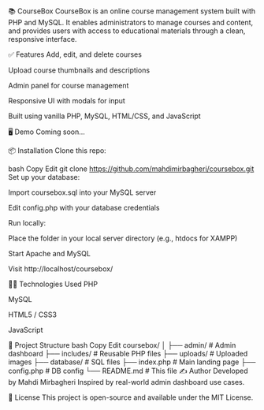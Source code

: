 📚 CourseBox
CourseBox is an online course management system built with PHP and MySQL. It enables administrators to manage courses and content, and provides users with access to educational materials through a clean, responsive interface.

✅ Features
Add, edit, and delete courses

Upload course thumbnails and descriptions

Admin panel for course management

Responsive UI with modals for input

Built using vanilla PHP, MySQL, HTML/CSS, and JavaScript

🖥️ Demo
Coming soon...

📦 Installation
Clone this repo:

bash
Copy
Edit
git clone https://github.com/mahdimirbagheri/coursebox.git
Set up your database:

Import coursebox.sql into your MySQL server

Edit config.php with your database credentials

Run locally:

Place the folder in your local server directory (e.g., htdocs for XAMPP)

Start Apache and MySQL

Visit http://localhost/coursebox/

🧑‍💻 Technologies Used
PHP

MySQL

HTML5 / CSS3

JavaScript

📂 Project Structure
bash
Copy
Edit
coursebox/
│
├── admin/                  # Admin dashboard
├── includes/               # Reusable PHP files
├── uploads/                # Uploaded images
├── database/               # SQL files
├── index.php               # Main landing page
├── config.php              # DB config
└── README.md               # This file
✍️ Author
Developed by Mahdi Mirbagheri
Inspired by real-world admin dashboard use cases.

📄 License
This project is open-source and available under the MIT License.
